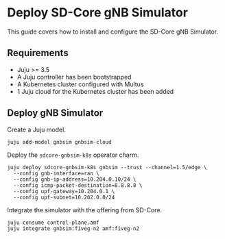 # Deploy SD-Core gNB Simulator

This guide covers how to install and configure the SD-Core gNB Simulator.

## Requirements

- Juju >= 3.5
- A Juju controller has been bootstrapped
- A Kubernetes cluster configured with Multus
- 1 Juju cloud for the Kubernetes cluster has been added

## Deploy gNB Simulator

Create a Juju model.

```console
juju add-model gnbsim gnbsim-cloud
```

Deploy the `sdcore-gnbsim-k8s` operator charm.

```console
juju deploy sdcore-gnbsim-k8s gnbsim --trust --channel=1.5/edge \
  --config gnb-interface=ran \
  --config gnb-ip-address=10.204.0.10/24 \
  --config icmp-packet-destination=8.8.8.8 \
  --config upf-gateway=10.204.0.1 \
  --config upf-subnet=10.202.0.0/24
```

Integrate the simulator with the offering from SD-Core.

```console
juju consume control-plane.amf
juju integrate gnbsim:fiveg-n2 amf:fiveg-n2
```
